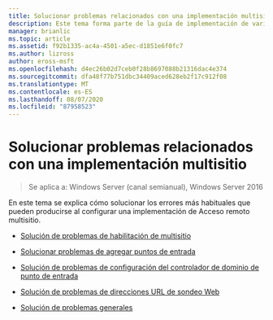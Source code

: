 ```yaml
---
title: Solucionar problemas relacionados con una implementación multisitio
description: Este tema forma parte de la guía de implementación de varios servidores de acceso remoto en una implementación multisitio en Windows Server 2016.
manager: brianlic
ms.topic: article
ms.assetid: f92b1335-ac4a-4501-a5ec-d1851e6f0fc7
ms.author: lizross
author: eross-msft
ms.openlocfilehash: d4ec26b02d7ceb0f28b8697088b21316dac4e374
ms.sourcegitcommit: dfa48f77b751dbc34409aced628eb2f17c912f08
ms.translationtype: MT
ms.contentlocale: es-ES
ms.lasthandoff: 08/07/2020
ms.locfileid: "87958523"
---
```

# <a name="troubleshoot-a-multisite-deployment"></a>Solucionar problemas relacionados con una implementación multisitio

>Se aplica a: Windows Server (canal semianual), Windows Server 2016

En este tema se explica cómo solucionar los errores más habituales que pueden producirse al configurar una implementación de Acceso remoto multisitio.

-   [Solución de problemas de habilitación de multisitio](Troubleshooting-Enabling-Multisite.md)

-   [Solucionar problemas de agregar puntos de entrada](Troubleshooting-Adding-Entry-Points.md)

-   [Solución de problemas de configuración del controlador de dominio de punto de entrada](Troubleshooting-Setting-the-Entry-Point-Domain-Controller.md)

-   [Solución de problemas de direcciones URL de sondeo Web](Troubleshooting-Web-Probe-URLs.md)

-   [Solución de problemas generales](Troubleshooting-General-Issues.md)



